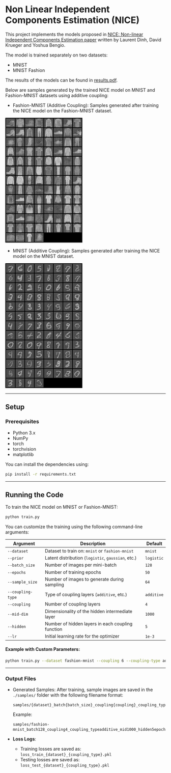 # Non Linear Independent Components Estimation (NICE)

This project implements the models proposed in [NICE: Non-linear Independent Components Estimation paper](https://arxiv.org/abs/1410.8516)
written by Laurent Dinh, David Krueger and Yoshua Bengio.

The model is trained separately on two datasets:
- MNIST
- MNIST Fashion

The results of the models can be found in [results.pdf](./results.pdf).

Below are samples generated by the trained NICE model on MNIST and Fashion-MNIST datasets using additive coupling:

- Fashion-MNIST (Additive Coupling): Samples generated after training the NICE model on the Fashion-MNIST dataset.

<img src="samples/fashion-mnist_batch128_coupling4_coupling_typeadditive_mid1000_hidden5_.ptepoch0.png" >

- MNIST (Additive Coupling): Samples generated after training the NICE model on the MNIST dataset.

<img src="samples/mnist_batch128_coupling4_coupling_typeadditive_mid1000_hidden5_.ptepoch0.png" >

---

## Setup

### Prerequisites
- Python 3.x
- NumPy
- torch
- torchvision
- matplotlib

You can install the dependencies using:

```bash
pip install -r requirements.txt
```

---

## Running the Code

To train the NICE model on MNIST or Fashion-MNIST:

```bash
python train.py
```

You can customize the training using the following command-line arguments:

| Argument           | Description                                                   | Default         |
|--------------------|---------------------------------------------------------------|-----------------|
| `--dataset`        | Dataset to train on: `mnist` or `fashion-mnist`              | `mnist`         |
| `--prior`          | Latent distribution (`logistic`, `gaussian`, etc.)           | `logistic`      |
| `--batch_size`     | Number of images per mini-batch                               | `128`           |
| `--epochs`         | Number of training epochs                                      | `50`            |
| `--sample_size`    | Number of images to generate during sampling                  | `64`            |
| `--coupling-type`  | Type of coupling layers (`additive`, etc.)                    | `additive`      |
| `--coupling`       | Number of coupling layers                                     | `4`             |
| `--mid-dim`        | Dimensionality of the hidden intermediate layer               | `1000`          |
| `--hidden`         | Number of hidden layers in each coupling function             | `5`             |
| `--lr`             | Initial learning rate for the optimizer                       | `1e-3`          |

#### Example with Custom Parameters:

```bash
python train.py --dataset fashion-mnist --coupling 6 --coupling-type additive --mid-dim 512 --hidden 4 --lr 0.0005
```

---

### Output Files

- Generated Samples: After training, sample images are saved in the `./samples/` folder with the following filename format:

  ```
  samples/{dataset}_batch{batch_size}_coupling{coupling}_coupling_type{coupling_type}_mid{mid_dim}_hidden{hidden}epoch{epoch}.png
  ```

  Example:
  ```
  samples/fashion-mnist_batch128_coupling4_coupling_typeadditive_mid1000_hidden5epoch0.png
  ```
- **Loss Logs**:
  - Training losses are saved as: `loss_train_{dataset}_{coupling_type}.pkl`
  - Testing losses are saved as: `loss_test_{dataset}_{coupling_type}.pkl`
